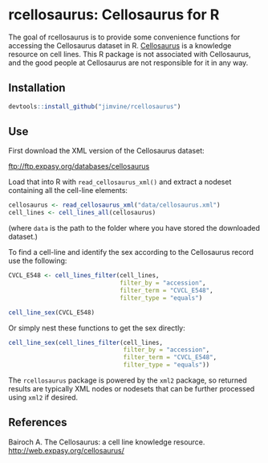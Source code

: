 # rcellosaurus: Cellosaurus for R

The goal of rcellosaurus is to provide some convenience functions for accessing the Cellosaurus dataset in R. [Cellosaurus](http://web.expasy.org/cellosaurus/) is a knowledge resource on cell lines. This R package is not associated with Cellosaurus, and the good people at Cellosaurus are not responsible for it in any way.

## Installation

```r
devtools::install_github("jimvine/rcellosaurus")
```

## Use

First download the XML version of the Cellosaurus dataset:

ftp://ftp.expasy.org/databases/cellosaurus

Load that into R with `read_cellosaurus_xml()` and extract a nodeset containing all the cell-line elements:
``` r
cellosaurus <- read_cellosaurus_xml("data/cellosaurus.xml")
cell_lines <- cell_lines_all(cellosaurus)
```
(where `data` is the path to the folder where you have stored the downloaded dataset.)

To find a cell-line and identify the sex according to the Cellosaurus record use the following:

``` r
CVCL_E548 <- cell_lines_filter(cell_lines,
                               filter_by = "accession",
                               filter_term = "CVCL_E548",
                               filter_type = "equals")

cell_line_sex(CVCL_E548)
```
Or simply nest these functions to get the sex directly:

```r
cell_line_sex(cell_lines_filter(cell_lines,
                                filter_by = "accession",
                                filter_term = "CVCL_E548",
                                filter_type = "equals"))
```

The `rcellosaurus` package is powered by the `xml2` package, so returned results are typically XML nodes or nodesets that can be further processed using `xml2` if desired.

## References

Bairoch A. The Cellosaurus: a cell line knowledge resource. 
http://web.expasy.org/cellosaurus/
